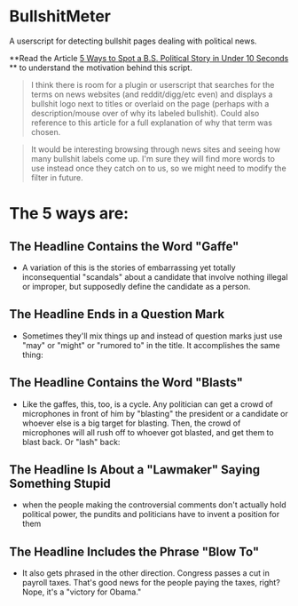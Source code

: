 BullshitMeter
=============

A userscript for detecting bullshit pages dealing with political news.

**Read the Article [5 Ways to Spot a B.S. Political Story in Under 10 Seconds](http://www.cracked.com/blog/5-ways-to-spot-b.s.-political-story-in-under-10-seconds/) ** to understand the motivation behind this script.

>I think there is room for a plugin or userscript that searches for the terms on news websites (and reddit/digg/etc even) and displays a bullshit logo next to titles or overlaid on the page (perhaps with a description/mouse over of why its labeled bullshit). Could also reference to this article for a full explanation of why that term was chosen.

>It would be interesting browsing through news sites and seeing how many bullshit labels come up. I'm sure they will find more words to use instead once they catch on to us, so we might need to modify the filter in future.

# The 5 ways are:

## The Headline Contains the Word "Gaffe"

* A variation of this is the stories of embarrassing yet totally inconsequential "scandals" about a candidate that involve nothing illegal or improper, but supposedly define the candidate as a person.

## The Headline Ends in a Question Mark

* Sometimes they'll mix things up and instead of question marks just use "may" or "might" or "rumored to" in the title. It accomplishes the same thing:

## The Headline Contains the Word "Blasts"

* Like the gaffes, this, too, is a cycle. Any politician can get a crowd of microphones in front of him by "blasting" the president or a candidate or whoever else is a big target for blasting. Then, the crowd of microphones will all rush off to whoever got blasted, and get them to blast back. Or "lash" back:

## The Headline Is About a "Lawmaker" Saying Something Stupid
  
* when the people making the controversial comments don't actually hold political power, the pundits and politicians have to invent a position for them

## The Headline Includes the Phrase "Blow To"

* It also gets phrased in the other direction. Congress passes a cut in payroll taxes. That's good news for the people paying the taxes, right? Nope, it's a "victory for Obama."

